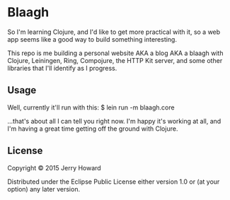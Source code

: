 # Blaagh

So I'm learning Clojure, and I'd like to get more practical with it,
so a web app seems like a good way to build something interesting.

This repo is me building a personal website AKA a blog AKA a blaagh with Clojure, 
Leiningen, Ring, Compojure, the HTTP Kit server, and some other libraries 
that I'll identify as I progress.

## Usage

Well, currently it'll run with this:
$ lein run -m blaagh.core

...that's about all I can tell you right now. I'm happy it's working at all, 
and I'm having a great time getting off the ground with Clojure.

## License

Copyright © 2015 Jerry Howard

Distributed under the Eclipse Public License either version 1.0 or (at
your option) any later version.
